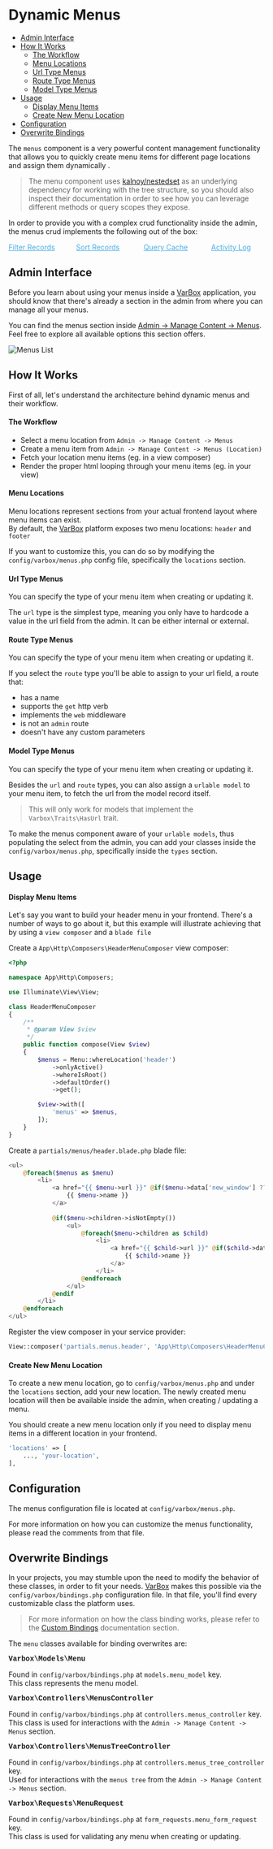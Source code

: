 # Dynamic Menus

- [Admin Interface](#admin-interface)
- [How It Works](#how-it-works)
    - [The Workflow](#the-workflow)
    - [Menu Locations](#menu-locations)
    - [Url Type Menus](#url-type-menus)
    - [Route Type Menus](#route-type-menus)
    - [Model Type Menus](#model-type-menus)
- [Usage](#usage)
    - [Display Menu Items](#display-menu-items)
    - [Create New Menu Location](#create-new-menu-location)
- [Configuration](#configuration)
- [Overwrite Bindings](#overwrite-bindings)

The `menus` component is a very powerful content management functionality that allows you to quickly create menu items for different page locations and assign them dynamically .

> The menu component uses [kalnoy/nestedset](https://github.com/lazychaser/laravel-nestedset) as an underlying dependency for working with the tree structure, so you should also inspect their documentation in order to see how you can leverage different methods or query scopes they expose.

In order to provide you with a complex crud functionality inside the admin, the menus crud implements the following out of the box:

<style>
    #available-filter-operators-list > p {
        column-count: 4; -moz-column-count: 4; -webkit-column-count: 4;
        column-gap: 2em; -moz-column-gap: 2em; -webkit-column-gap: 2em;
    }

    #available-filter-operators-list a {
        display: block;
        color: #4AAEE3;
    }
</style>
<div id="available-filter-operators-list" markdown="1">

[Filter Records](/docs/{{version}}/filter-records)
[Sort Records](/docs/{{version}}/sort-records)
[Query Cache](/docs/{{version}}/query-cache)
[Activity Log](/docs/{{version}}/activity-log)

</div>

<a name="admin-interface"></a>
## Admin Interface

Before you learn about using your menus inside a [VarBox](/) application, you should know that there's already a section in the admin from where you can manage all your menus.

You can find the menus section inside [Admin -> Manage Content -> Menus](/docs/{{version}}/menus-interface).   
Feel free to explore all available options this section offers.

![Menus List](/docs/menus-list.png)

<a name="how-it-works"></a>
## How It Works

First of all, let's understand the architecture behind dynamic menus and their workflow.

<a name="the-workflow"></a>
#### The Workflow

- Select a menu location from `Admin -> Manage Content -> Menus` 
- Create a menu item from `Admin -> Manage Content -> Menus (Location)`
- Fetch your location menu items (eg. in a view composer)
- Render the proper html looping through your menu items (eg. in your view)

<a name="menu-locations"></a>
#### Menu Locations

Menu locations represent sections from your actual frontend layout where menu items can exist.   
By default, the [VarBox](/) platform exposes two menu locations: `header` and `footer`

If you want to customize this, you can do so by modifying the `config/varbox/menus.php` config file, specifically the `locations` section.

<a name="url-type-menus"></a>
#### Url Type Menus

You can specify the type of your menu item when creating or updating it.

The `url` type is the simplest type, meaning you only have to hardcode a value in the url field from the admin. It can be either internal or external.

<a name="route-type-menus"></a>
#### Route Type Menus

You can specify the type of your menu item when creating or updating it.

If you select the `route` type you'll be able to assign to your url field, a route that:
- has a name
- supports the `get` http verb
- implements the `web` middleware
- is not an `admin` route
- doesn't have any custom parameters

<a name="route-type-menus"></a>
#### Model Type Menus

You can specify the type of your menu item when creating or updating it.

Besides the `url` and `route` types, you can also assign a `urlable model` to your menu item, to fetch the url from the model record itself.

> This will only work for models that implement the `Varbox\Traits\HasUrl` trait.

To make the menus component aware of your `urlable models`, thus populating the select from the admin, you can add your classes inside the `config/varbox/menus.php`, specifically inside the `types` section.

<a name="usage"></a>
## Usage

<a name="display-menu-items"></a>
#### Display Menu Items

Let's say you want to build your header menu in your frontend. There's a number of ways to go about it, but this example will illustrate achieving that by using a `view composer` and a `blade file`

Create a `App\Http\Composers\HeaderMenuComposer` view composer:

```php
<?php

namespace App\Http\Composers;

use Illuminate\View\View;

class HeaderMenuComposer
{
    /**
     * @param View $view
     */
    public function compose(View $view)
    {
        $menus = Menu::whereLocation('header')
            ->onlyActive()
            ->whereIsRoot()
            ->defaultOrder()
            ->get();

        $view->with([
            'menus' => $menus,
        ]);
    }
}
```

Create a `partials/menus/header.blade.php` blade file:

```php
<ul>
    @foreach($menus as $menu)
        <li>
            <a href="{{ $menu->url }}" @if($menu->data['new_window'] ?? null) target="_blank" @endif>
                {{ $menu->name }}
            </a>
            
            @if($menu->children->isNotEmpty())
                <ul>
                    @foreach($menu->children as $child)
                        <li>
                            <a href="{{ $child->url }}" @if($child->data['new_window'] ?? null) target="_blank" @endif>
                                {{ $child->name }}
                            </a>
                        </li>
                    @endforeach
                </ul>
            @endif
        </li>
    @endforeach
</ul>
```

Register the view composer in your service provider:

```php
View::composer('partials.menus.header', 'App\Http\Composers\HeaderMenuComposer');
```

<a name="create-new-menu-location"></a>
#### Create New Menu Location

To create a new menu location, go to `config/varbox/menus.php` and under the `locations` section, add your new location. 
The newly created menu location will then be available inside the admin, when creating / updating a menu.

You should create a new menu location only if you need to display menu items in a different location in your frontend.

```php
'locations' => [
    ..., 'your-location',
],
```

<a name="configuration"></a>
## Configuration

The menus configuration file is located at `config/varbox/menus.php`.

For more information on how you can customize the menus functionality, please read the comments from that file.

<a name="overwrite-bindings"></a>
## Overwrite Bindings

In your projects, you may stumble upon the need to modify the behavior of these classes, in order to fit your needs.
[VarBox](/) makes this possible via the `config/varbox/bindings.php` configuration file. In that file, you'll find every customizable class the platform uses.

> For more information on how the class binding works, please refer to the [Custom Bindings](/docs/{{version}}/custom-bindings) documentation section.

The `menu` classes available for binding overwrites are:

<style>
    span.overwrite-class {
        display: block;
        font-family: SFMono-Regular,Menlo,Monaco,Consolas,Liberation Mono,Courier New,monospace;
        font-weight: 600;
        font-size: 14px;
    }
</style>

<span class="overwrite-class">Varbox\Models\Menu</span>

Found in `config/varbox/bindings.php` at `models.menu_model` key.   
This class represents the menu model.

<span class="overwrite-class">Varbox\Controllers\MenusController</span>

Found in `config/varbox/bindings.php` at `controllers.menus_controller` key.   
This class is used for interactions with the `Admin -> Manage Content -> Menus` section.

<span class="overwrite-class">Varbox\Controllers\MenusTreeController</span>

Found in `config/varbox/bindings.php` at `controllers.menus_tree_controller` key.   
Used for interactions with the `menus tree` from the `Admin -> Manage Content -> Menus` section.

<span class="overwrite-class">Varbox\Requests\MenuRequest</span>

Found in `config/varbox/bindings.php` at `form_requests.menu_form_request` key.   
This class is used for validating any menu when creating or updating.
